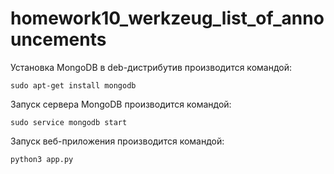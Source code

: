 # homework10_werkzeug_list_of_announcements
Установка MongoDB в deb-дистрибутив производится командой:
```
sudo apt-get install mongodb
```
Запуск сервера MongoDB производится командой:
```
sudo service mongodb start
```
Запуск веб-приложения производится командой:
```
python3 app.py
```